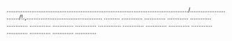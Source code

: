 ......................................................................................................./.........................../!.,........................................... .........
............
............
............
............
............
............
............
............
.............
............
............
............
............
............
............
............
............


